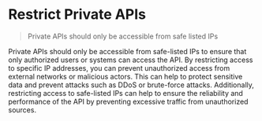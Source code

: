 # Restrict Private APIs

> Private APIs should only be accessible from safe listed IPs

Private APIs should only be accessible from safe-listed IPs to ensure that only authorized users or systems can access the API. By restricting access to specific IP addresses, you can prevent unauthorized access from external networks or malicious actors. This can help to protect sensitive data and prevent attacks such as DDoS or brute-force attacks. Additionally, restricting access to safe-listed IPs can help to ensure the reliability and performance of the API by preventing excessive traffic from unauthorized sources.


